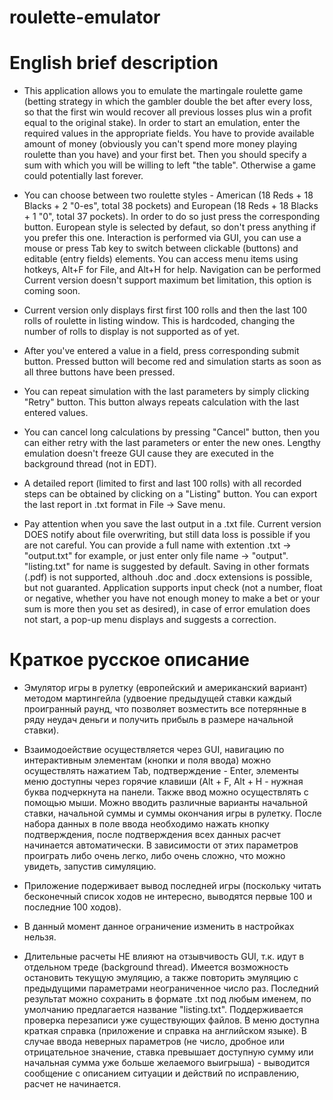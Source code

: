 # roulette-emulator

<h1> English brief description </h1>

* This application allows you to emulate the martingale roulette game (betting strategy in which the gambler double the bet after every loss,
so that the first win would recover all previous losses plus win a profit equal to the original stake).
In order to start an emulation, enter the required values in the appropriate fields.
You have to provide available amount of money (obviously you can't spend more money playing roulette than you have) and your first bet.
Then you should specify a sum with which you will be willing to left "the table". Otherwise a game could potentially last forever.

* You can choose between two roulette styles - American (18 Reds + 18 Blacks + 2 "0-es", total 38 pockets)
and European (18 Reds + 18 Blacks + 1 "0", total 37 pockets).
In order to do so just press the corresponding button. European style is selected by defaut, so don't press anything if you prefer this one.
Interaction is performed via GUI, you can use a mouse or press Tab key to switch between clickable (buttons) and editable (entry fields) elements.
You can access menu items using hotkeys, Alt+F for File, and Alt+H for help. Navigation can be performed 
Current version doesn't support maximum bet limitation, this option is coming soon.

* Current version only displays first first 100 rolls and then the last 100 rolls of roulette in listing window.
This is hardcoded, changing the number of rolls to display is not supported as of yet.

* After you've entered a value in a field, press corresponding submit button.
Pressed button will become red and simulation starts as soon as all three buttons have been pressed.

* You can repeat simulation with the last parameters by simply clicking "Retry" button. This button always repeats calculation with the last entered values.

* You can cancel long calculations by pressing "Cancel" button, then you can either retry with the last parameters or enter the new ones.
Lengthy emulation doesn't freeze GUI cause they are executed in the background thread (not in EDT).

* A detailed report (limited to first and last 100 rolls) with all recorded steps can be obtained by clicking on a "Listing" button.
You can export the last report in .txt format in File -> Save menu.

* Pay attention when you save the last output in a .txt file. Current version DOES notify about file overwriting, but still data loss is possible if you are not careful.
You can provide a full name with extention .txt -> "output.txt" for example, or just enter only file name -> "output". "listing.txt" for name is suggested by default.
Saving in other formats (.pdf) is not supported, althouh .doc and .docx extensions is possible, but not guaranted.
Application supports input check (not a number, float or negative, whether you have not enough money to make a bet or your sum is more then you set as desired), in case 
of error emulation does not start, a pop-up menu displays and suggests a correction.

<h1> Краткое русское описание </h1>

* Эмулятор игры в рулетку (европейский и американский вариант) методом мартингейла (удвоение предыдущей ставки каждый проигранный раунд,
что позволяет возместить все потерянные в ряду неудач деньги и получить прибыль в размере начальной ставки).

* Взаимодоействие осуществляется через GUI, навигацию по интерактивным элементам (кнопки и поля ввода) можно осуществлять нажатием Tab, 
подтверждение - Enter, элементы меню доступны через горячие клавиши (Alt + F, Alt + H - нужная буква подчеркнута на панели.
Также ввод можно осуществлять с помощью мыши.
Можно вводить различные варианты начальной ставки, начальной суммы и суммы окончания игры в рулетку.
После набора данных в поле ввода необходимо нажать кнопку подтверждения, после подтверждения всех данных расчет начинается автоматически.
В зависимости от этих параметров проиграть либо очень легко, либо очень сложно, что можно увидеть, запустив симуляцию.

* Приложение подерживает вывод последней игры (поскольку читать бесконечный список ходов не интересно, выводятся первые 100 и последние 100 ходов).

* В данный момент данное ограничение изменить в настройках нельзя.

* Длительные расчеты НЕ влияют на отзывчивость GUI, т.к. идут в отдельном треде (background thread).
Имеется возможность остановить текущую эмуляцию, а также повторить эмуляцию с предыдущими параметрами неограниченное число раз.
Последний результат можно сохранить в формате .txt под любым именем, по умолчанию предлагается название "listing.txt".
Поддерживается проверка перезаписи уже существующих файлов.
В меню доступна краткая справка (приложение и справка на английском языке).
В случае ввода неверных параметров (не число, дробное или отрицательное значение, ставка превышает доступную сумму или начальная сумма уже больше
желаемого выигрыша) - выводится сообщение с описанием ситуации и действий по исправлению, расчет не начинается.
